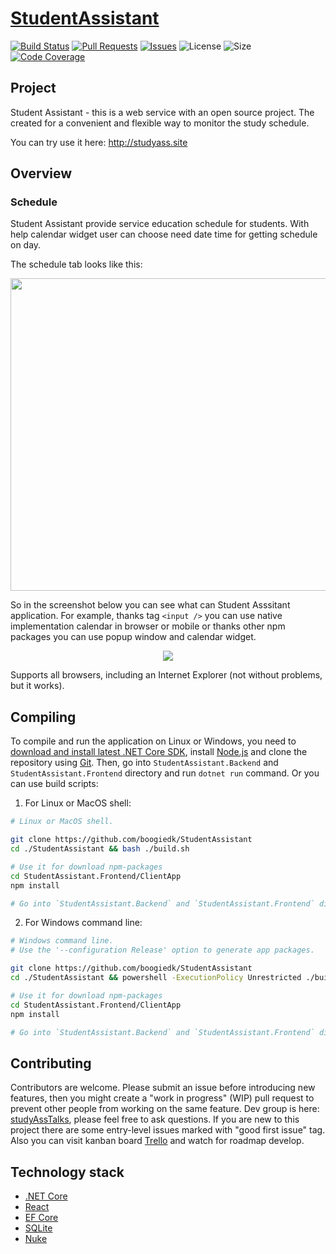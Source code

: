 # [StudentAssistant](https://trello.com/b/TXtoDDO0/student-assistant-kanban)

[![Build Status](https://dev.azure.com/boogiedkcore/StudentAssistant/_apis/build/status/boogiedk.StudentAssistant?branchName=master)](https://dev.azure.com/boogiedkcore/StudentAssistant/_build/latest?definitionId=13&branchName=master) 
[![Pull Requests](https://img.shields.io/github/issues-pr/boogiedk/studentassistant.svg)](https://github.com/boogiedk/studentassistant/pulls) 
[![Issues](https://img.shields.io/github/issues/boogiedk/studentassistant.svg)](https://github.com/boogiedk/studentassistant/issues) 
![License](https://img.shields.io/github/license/boogiedk/studentassistant.svg) ![Size](https://img.shields.io/github/repo-size/boogiedk/studentassistant.svg)
[![Code Coverage](https://img.shields.io/azure-devops/coverage/boogiedkcore/StudentAssistant/13)](https://dev.azure.com/boogiedkcore/StudentAssistant/_build/latest?definitionId=13&branchName=master)

## Project

Student Assistant - this is a web service with an open source project. The created for a convenient and flexible way to monitor the study schedule. 

You can try use it here: http://studyass.site

## Overview

### Schedule

Student Assistant provide service education schedule for students. With help calendar widget user can choose need date time for getting schedule on day.

The schedule tab looks like this:
<p align="center">
 <img width="900" height="500" align="center" src="https://sun9-20.userapi.com/c851532/v851532849/1b0fa3/CQ77BSThUcE.jpg">
</p>

So in the screenshot below you can see what can Student Asssitant application. For example, thanks tag `<input />` you can use native implementation calendar in browser or mobile or thanks other npm packages you can use popup window and calendar widget.

<p align="center">
 <img align="center" src="https://sun9-27.userapi.com/c857736/v857736849/7557c/wUWPWA9ZD4s.jpg">
</p>

Supports all browsers, including an Internet Explorer (not without problems, but it works).

## Compiling

 To compile and run the application on Linux or Windows, you need to [download and install latest .NET Core SDK](https://www.microsoft.com/net/learn/dotnet/hello-world-tutorial), install [Node.js](https://github.com/nodesource/distributions/blob/master/README.md) and clone the repository using [Git](https://git-scm.com/). Then, go into `StudentAssistant.Backend` and `StudentAssistant.Frontend` directory and run `dotnet run` command. 
Or you can use build scripts:

1) For Linux or MacOS shell:
```sh
# Linux or MacOS shell.

git clone https://github.com/boogiedk/StudentAssistant
cd ./StudentAssistant && bash ./build.sh

# Use it for download npm-packages
cd StudentAssistant.Frontend/ClientApp
npm install

# Go into `StudentAssistant.Backend` and `StudentAssistant.Frontend` directory and run `dotnet run` command
```

2) For Windows command line:
```sh
# Windows command line.
# Use the '--configuration Release' option to generate app packages.

git clone https://github.com/boogiedk/StudentAssistant
cd ./StudentAssistant && powershell -ExecutionPolicy Unrestricted ./build.ps1

# Use it for download npm-packages
cd StudentAssistant.Frontend/ClientApp
npm install

# Go into `StudentAssistant.Backend` and `StudentAssistant.Frontend` directory and run `dotnet run` command
```

## Contributing

Contributors are welcome. Please submit an issue before introducing new features, then you might create a "work in progress" (WIP) pull request to prevent other people from working on the same feature. Dev group is here: [studyAssTalks](https://t.me/studyAssTalks), please feel free to ask questions. If you are new to this project there are some entry-level issues marked with "good first issue" tag.
Also you can visit kanban board [Trello](https://trello.com/b/TXtoDDO0/student-assistant-kanban) and watch for roadmap develop.

## Technology stack

* [.NET Core](https://github.com/dotnet)
* [React](https://reactjs.org/)
* [EF Core](https://github.com/dotnet/efcore)
* [SQLite](https://www.sqlite.org/index.html)
* [Nuke](https://nuke.build/)

